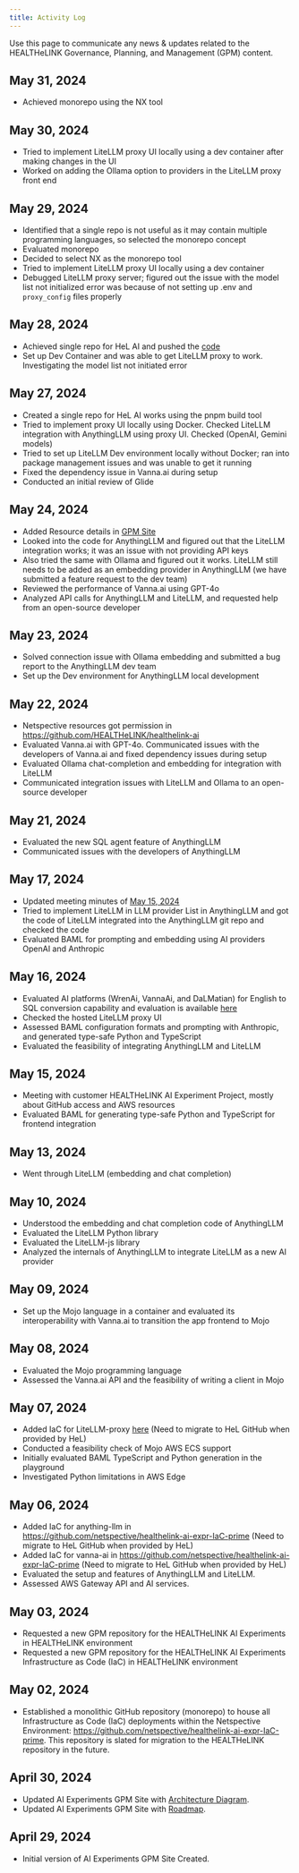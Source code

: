 ```yaml
---
title: Activity Log
---
```


Use this page to communicate any news & updates related to the HEALTHeLINK Governance, Planning, and Management (GPM) content.

## May 31, 2024

- Achieved monorepo using the NX tool

## May 30, 2024

- Tried to implement LiteLLM proxy UI locally using a dev container after making changes in the UI
- Worked on adding the Ollama option to providers in the LiteLLM proxy front end

## May 29, 2024

- Identified that a single repo is not useful as it may contain multiple programming languages, so selected the monorepo concept
- Evaluated monorepo
- Decided to select NX as the monorepo tool
- Tried to implement LiteLLM proxy UI locally using a dev container
- Debugged LiteLLM proxy server; figured out the issue with the model list not initialized error was because of not setting up .env and `proxy_config` files properly

## May 28, 2024

- Achieved single repo for HeL AI and pushed the [code](https://github.com/HEALTHeLINK/healthelink-ai)
- Set up Dev Container and was able to get LiteLLM proxy to work. Investigating the model list not initiated error

## May 27, 2024

- Created a single repo for HeL AI works using the pnpm build tool
- Tried to implement proxy UI locally using Docker. Checked LiteLLM integration with AnythingLLM using proxy UI. Checked (OpenAI, Gemini models)
- Tried to set up LiteLLM Dev environment locally without Docker; ran into package management issues and was unable to get it running
- Fixed the dependency issue in Vanna.ai during setup
- Conducted an initial review of Glide

## May 24, 2024

- Added Resource details in [GPM Site](/disciplines/netspective-resource-details/)
- Looked into the code for AnythingLLM and figured out that the LiteLLM integration works; it was an issue with not providing API keys
- Also tried the same with Ollama and figured out it works. LiteLLM still needs to be added as an embedding provider in AnythingLLM (we have submitted a feature request to the dev team)
- Reviewed the performance of Vanna.ai using GPT-4o
- Analyzed API calls for AnythingLLM and LiteLLM, and requested help from an open-source developer

## May 23, 2024

- Solved connection issue with Ollama embedding and submitted a bug report to the AnythingLLM dev team
- Set up the Dev environment for AnythingLLM local development

## May 22, 2024

- Netspective resources got permission in https://github.com/HEALTHeLINK/healthelink-ai
- Evaluated Vanna.ai with GPT-4o. Communicated issues with the developers of Vanna.ai and fixed dependency issues during setup
- Evaluated Ollama chat-completion and embedding for integration with LiteLLM
- Communicated integration issues with LiteLLM and Ollama to an open-source developer

## May 21, 2024

- Evaluated the new SQL agent feature of AnythingLLM
- Communicated issues with the developers of AnythingLLM

## May 17, 2024

- Updated meeting minutes of [May 15, 2024](/disciplines/minutes-of-meeting/)
- Tried to implement LiteLLM in LLM provider List in AnythingLLM and got the code of LiteLLM integrated into the AnythingLLM git repo and checked the code
- Evaluated BAML for prompting and embedding using AI providers OpenAI and Anthropic

## May 16, 2024

- Evaluated AI platforms (WrenAi, VannaAi, and DaLMatian) for English to SQL conversion capability and evaluation is available [here](/decisions-center/tool-evaluations/)
- Checked the hosted LiteLLM proxy UI
- Assessed BAML configuration formats and prompting with Anthropic, and generated type-safe Python and TypeScript
- Evaluated the feasibility of integrating AnythingLLM and LiteLLM

## May 15, 2024

- Meeting with customer HEALTHeLINK AI Experiment Project, mostly about GitHub access and AWS resources
- Evaluated BAML for generating type-safe Python and TypeScript for frontend integration

## May 13, 2024

- Went through LiteLLM (embedding and chat completion)

## May 10, 2024

- Understood the embedding and chat completion code of AnythingLLM
- Evaluated the LiteLLM Python library
- Evaluated the LiteLLM-js library
- Analyzed the internals of AnythingLLM to integrate LiteLLM as a new AI provider

## May 09, 2024

- Set up the Mojo language in a container and evaluated its interoperability with Vanna.ai to transition the app frontend to Mojo

## May 08, 2024

- Evaluated the Mojo programming language
- Assessed the Vanna.ai API and the feasibility of writing a client in Mojo

## May 07, 2024

- Added IaC for LiteLLM-proxy [here](https://github.com/netspective/healthelink-ai-expr-IaC-prime/tree/main/docker/vanna-ai) (Need to migrate to HeL GitHub when provided by HeL)
- Conducted a feasibility check of Mojo AWS ECS support
- Initially evaluated BAML TypeScript and Python generation in the playground
- Investigated Python limitations in AWS Edge

## May 06, 2024

- Added IaC for anything-llm in https://github.com/netspective/healthelink-ai-expr-IaC-prime (Need to migrate to HeL GitHub when provided by HeL)
- Added IaC for vanna-ai in https://github.com/netspective/healthelink-ai-expr-IaC-prime (Need to migrate to HeL GitHub when provided by HeL)
- Evaluated the setup and features of AnythingLLM and LiteLLM.
- Assessed AWS Gateway API and AI services.

## May 03, 2024

- Requested a new GPM repository for the HEALTHeLINK AI Experiments in HEALTHeLINK environment
- Requested a new GPM repository for the HEALTHeLINK AI Experiments Infrastructure as Code (IaC) in HEALTHeLINK environment

## May 02, 2024

- Established a monolithic GitHub repository (monorepo) to house all Infrastructure as Code (IaC) deployments within the Netspective Environment: https://github.com/netspective/healthelink-ai-expr-IaC-prime. This repository is slated for migration to the HEALTHeLINK repository in the future.

## April 30, 2024

- Updated AI Experiments GPM Site with [Architecture Diagram](/decisions-center/ai-experiments-architecture/).
- Updated AI Experiments GPM Site with [Roadmap](/decisions-center/ai-experiments-roadmap/).

## April 29, 2024

- Initial version of AI Experiments GPM Site Created.
